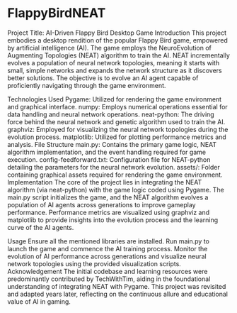 # FlappyBirdNEAT
Project Title: AI-Driven Flappy Bird Desktop Game
Introduction
This project embodies a desktop rendition of the popular Flappy Bird game, empowered by artificial intelligence (AI). The game employs the NeuroEvolution of Augmenting Topologies (NEAT) algorithm to train the AI. NEAT incrementally evolves a population of neural network topologies, meaning it starts with small, simple networks and expands the network structure as it discovers better solutions. The objective is to evolve an AI agent capable of proficiently navigating through the game environment.

Technologies Used
Pygame: Utilized for rendering the game environment and graphical interface.
numpy: Employs numerical operations essential for data handling and neural network operations.
neat-python: The driving force behind the neural network and genetic algorithm used to train the AI.
graphviz: Employed for visualizing the neural network topologies during the evolution process.
matplotlib: Utilized for plotting performance metrics and analysis.
File Structure
main.py: Contains the primary game logic, NEAT algorithm implementation, and the event handling required for game execution.
config-feedforward.txt: Configuration file for NEAT-python detailing the parameters for the neural network evolution.
assets/: Folder containing graphical assets required for rendering the game environment.
Implementation
The core of the project lies in integrating the NEAT algorithm (via neat-python) with the game logic coded using Pygame. The main.py script initializes the game, and the NEAT algorithm evolves a population of AI agents across generations to improve gameplay performance. Performance metrics are visualized using graphviz and matplotlib to provide insights into the evolution process and the learning curve of the AI agents.

Usage
Ensure all the mentioned libraries are installed.
Run main.py to launch the game and commence the AI training process.
Monitor the evolution of AI performance across generations and visualize neural network topologies using the provided visualization scripts.
Acknowledgement
The initial codebase and learning resources were predominantly contributed by TechWithTim, aiding in the foundational understanding of integrating NEAT with Pygame. This project was revisited and adapted years later, reflecting on the continuous allure and educational value of AI in gaming.
